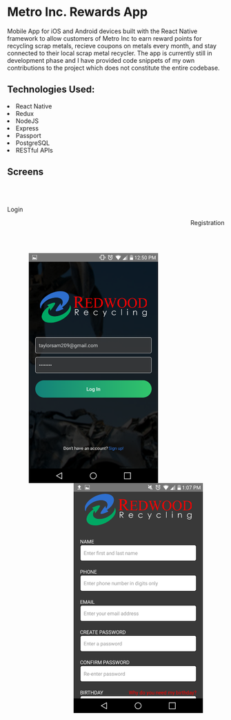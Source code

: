 # Metro Inc. Rewards App
Mobile App for iOS and Android devices built with the React Native framework to allow customers of Metro Inc to earn reward points
for recycling scrap metals, recieve coupons on metals every month, and stay connected to their local scrap metal recycler. The app is currently still in development phase and I have provided code snippets of my own contributions to the project which does not constitute the entire codebase.

## Technologies Used:

<li>React Native</li>
<li>Redux</li>
<li>NodeJS</li>
<li>Express</li>
<li>Passport</li>
<li>PostgreSQL</li>
<li>RESTful APIs</li>

## Screens
<br><br>

<p align="left" hspace="20">Login </p> 
<p align="right" hspace="20">Registration </p>
<br><br>
<p>
    <img align="left" src="https://github.com/taylorsam209/Metro-Rewards-Mobile-App/blob/master/assets/login.png" width="300" hspace="50">
    <img align="right" src="https://github.com/taylorsam209/Metro-Rewards-Mobile-App/blob/master/assets/register.png" width="300" hspace="50">
</p>



<br><br>


